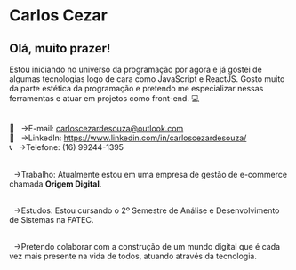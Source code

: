 # Carlos Cezar

## Olá, muito prazer!

Estou iniciando no universo da programação por agora e já gostei de algumas 
tecnologias logo de cara como JavaScript e ReactJS. Gosto muito da parte 
estética da programação e pretendo me especializar nessas ferramentas e 
atuar em projetos como front-end. :computer:

<br/> :email: &nbsp; ->E-mail: carloscezardesouza@outlook.com
<br/> :link: &nbsp; ->LinkedIn: https://www.linkedin.com/in/carloscezardesouza/
<br/> :telephone_receiver: &nbsp; ->Telefone: (16) 99244-1395
            
<br/> &nbsp; ->Trabalho: Atualmente estou em uma empresa de gestão de e-commerce 
chamada **Origem Digital**.

<br/> &nbsp; ->Estudos: Estou cursando o 2º Semestre de Análise e Desenvolvimento de Sistemas na FATEC.

<br/> &nbsp; ->Pretendo colaborar com a construção de um mundo digital que é cada vez mais presente na 
vida de todos, atuando através da tecnologia.
